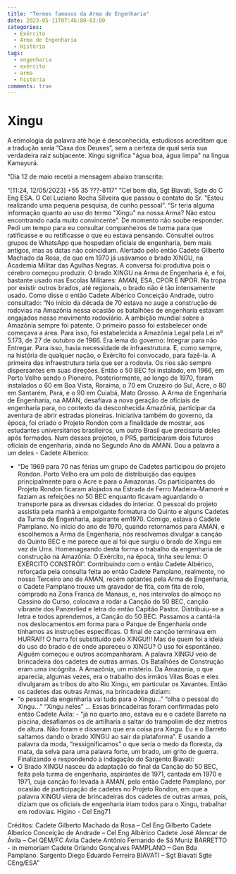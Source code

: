```yaml
---
title: "Termos famosos da Arma de Engenharia"
date: 2023-05-11T07:46:00-03:00
categories:
  - Exército
  - Arma de Engenharia
  - História
tags:
  - engenharia
  - exército
  - arma
  - história
comments: true
---
```


# Xingu
A etimologia da palavra até hoje é desconhecida, estudiosos acreditam que  a tradução seria ”Casa dos Deuses”, sem a certeza de qual seria sua verdadeira raiz subjacente. Xingu significa "água boa, água limpa" na língua Kamayurá.

"Dia 12 de maio recebi a mensagem abaixo transcrita: 

“[11:24, 12/05/2023] +55 35 ???-8117” 
“Cel bom dia, Sgt Biavati, Sgte do C Eng ESA. O Cel Luciano Rocha Silveira que passou o contato do Sr.
“Estou realizando uma pequena pesquisa, de cunho pessoal”.
“Sr teria alguma informação quanto ao uso do termo "Xingu" na nossa Arma? Não estou encontrando nada muito convincente”.
De momento não soube responder. Pedi um tempo para eu consultar companheiros de turma para que ratificasse e ou retificasse o que eu estava pensando.
Consultei outros grupos de WhatsApp que hospedam oficiais de engenharia, bem mais antigos, mas as datas não coincidiam. Alertado pelo então Cadete Gilberto Machado da Rosa, de que em 1970 já usávamos o brado XINGU, na Academia Militar das Agulhas Negras. A conversa foi produtiva pois o cérebro começou produzir.
O brado XINGU na Arma de Engenharia é, e foi, bastante usado nas Escolas Militares: AMAN, ESA, CPOR E NPOR. Na tropa por existir outros brados, até regionais, o brado não é tão intensamente usado.
Como disse o então Cadete Albérico Conceição Andrade, outro consultado: “No início da década de 70 estava no auge a construção de rodovias na Amazônia nessa ocasião os batalhões de engenharia estavam engajados nesse movimento rodoviário. 
A ambição mundial sobre a Amazônia sempre foi patente. O primeiro passo foi estabelecer onde começava a área. Para isso, foi estabelecida a Amazônia Legal pela Lei nº 5.173, de 27 de outubro de 1966.
Era lema do governo: Integrar para não Entregar. Para isso, havia necessidade de infraestrutura. E, como sempre, na história de qualquer nação, o Exército foi convocado, para fazê-la. A primeira das infraestrutura teria que ser a rodovia. Os rios são sempre dispersantes em suas direções. Então o 50 BEC foi instalado, em 1966, em Porto Velho sendo o Pioneiro. Posteriormente, ao longo de 1970, foram instalados o 60 em Boa Vista, Roraima, o 70 em Cruzeiro do Sul, Acre, o 80 em Santarém, Pará, e o 90 em Cuiabá, Mato Grosso. A Arma de Engenharia de Engenharia, na AMAN, desafiava a nova geração de oficiais de engenharia para, no contexto da desconhecida Amazônia, participar da aventura de abrir estradas pioneiras.
Iniciativa também do governo, da época, foi criado o Projeto Rondon com a finalidade de mostrar, aos estudantes universitários brasileiros, um outro Brasil que precisaria deles após formados.
Num desses projetos, o PR5, participaram dois futuros oficiais de engenharia, ainda no Segundo Ano da AMAN. Dou a palavra a um deles - Cadete Alberico:
- “De 1969 para 70 nas férias um grupo de Cadetes participou do projeto Rondon. Porto Velho era um polo de distribuição das equipes principalmente para o Acre e para o Amazonas. Os participantes do Projeto Rondon ficaram alojados na Estrada de Ferro Madeira-Mamoré e faziam as refeições no 50 BEC enquanto ficavam aguardando o transporte para as diversas cidades do interior. O pessoal do projeto assistia pela manhã a empolgante formatura do Quinto e alguns Cadetes da Turma de Engenharia, aspirante em1970. Comigo, estava o Cadete Pamplano. No início do ano de 1970, quando retornamos para AMAN, e escolhemos a Arma de Engenharia, nós resolvemos divulgar a canção do Quinto BEC e me parece que aí foi que surgiu o brado de Xingu em vez de Urra. Homenageando desta forma o trabalho da engenharia de construção na Amazônia. O Exército, na época, tinha seu lema: O EXÉRCITO CONSTRÓI”. 
Contribuindo com o então Cadete Albérico, reforçada pela consulta feita ao então Cadete Pamplano, realmente, no nosso Terceiro ano de AMAN, recém optantes pela Arma de Engenharia, o Cadete Pamplano trouxe um gravador de fita, com fita de rolo, comprado na Zona Franca de Manaus, e, nos intervalos do almoço no Cassino do Curso, colocava a rodar a Canção do 50 BEC, canção vibrante dos Panzerlied e letra do então Capitão Pastor. Distribuiu-se a letra e todos aprendemos, a Canção do 50 BEC. Passamos a cantá-la nos deslocamentos em forma para o Parque de Engenharia onde tínhamos as instruções especificas. O final de canção terminava em HURRA!!!  O hurra foi substituído pelo XINGU!!!
Mas de quem foi a ideia do uso do brado e de onde apareceu o XINGU? O uso foi espontâneo. Alguém começou e outros acompanharam. A palavra XINGU veio de brincadeira dos cadetes de outras armas. Os Batalhões de Construção eram uma incógnita. A Amazônia, um mistério. Da Amazonia, o que aparecia, algumas vezes, era o trabalho dos irmãos Vilas Boas e eles divulgaram as tribos do alto Rio Xingu, em particular os Xavantes. Então os cadetes das outras Armas, na brincadeira diziam:
- “o pessoal da engenharia vai tudo para o Xingu...” “olha o pessoal do Xingu...” “Xingu neles” ... Essas brincadeiras foram confirmadas pelo então Cadete Ávila: - “já no quarto ano, estava eu e o cadete Barreto na piscina, desafiamos os de artilharia a saltar do trampolim de dez metros de altura. Não foram e disseram que era coisa pra Xingu. Eu e o Barreto saltamos dando o brado XINGU ao sair da plataforma”. 
E usando a palavra da moda, “ressignificamos” o que seria o medo da floresta, da mata, da selva para uma palavra forte, um brado, um grito de guerra.
Finalizando e respondendo a indagação do Sargento Biavati:
- O Brado XINGU nasceu da adaptação do final da Canção do 50 BEC, feita pela turma de engenharia, aspirantes de 1971, cantada em 1970 e 1971, cuja canção foi levada à AMAN, pelo então Cadete Pamplano, por ocasião de participação de cadetes no Projeto Rondon, em que a palavra XINGU viera de brincadeiras dos cadetes de outras armas, pois, diziam que os oficiais de engenharia iriam todos para o Xingu, trabalhar em rodovias.
Higino - Cel Eng71

Créditos:
Cadete Gilberto Machado da Rosa – Cel Eng Gilberto
Cadete Alberico Conceição de Andrade – Cel Eng Albérico
Cadete José Alencar de Ávila – Cel QEM/FC Ávila
Cadete Antônio Fernando de Sá Muniz BARRETTO - in memoriam
Cadete Orlando Gonçalves PAMPLANO – Gen Bda Pamplano. 
Sargento Diego Eduardo Ferreira BIAVATI – Sgt Biavati Sgte CEng/ESA"
